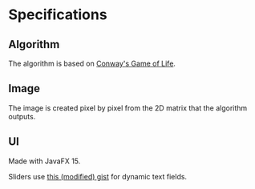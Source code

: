 # Specifications

## Algorithm

The algorithm is based on [Conway's Game of Life](https://en.wikipedia.org/wiki/Conway%27s_Game_of_Life).

## Image

The image is created pixel by pixel from the 2D matrix that the algorithm outputs. 

## UI

Made with JavaFX 15.

Sliders use [this (modified) gist](https://gist.github.com/jewelsea/1962045) for dynamic text fields.

